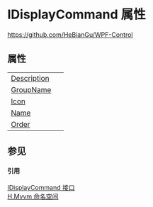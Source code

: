 # IDisplayCommand 属性
https://github.com/HeBianGu/WPF-Control



## 属性
<table>
<tr>
<td><a href="f61ad4b6-5a2b-1298-9f01-ecfdd7ee72df">Description</a></td>
<td> </td></tr>
<tr>
<td><a href="0c7f7a20-8ac3-3d82-4f24-fa345df0f860">GroupName</a></td>
<td> </td></tr>
<tr>
<td><a href="3f4bdd5e-027e-f59c-4ba5-dd05a6bd8a4e">Icon</a></td>
<td> </td></tr>
<tr>
<td><a href="ae63c073-dd43-7c98-1039-965019b09ab1">Name</a></td>
<td> </td></tr>
<tr>
<td><a href="3367e6d0-f3ff-9078-785a-ee5744153e9f">Order</a></td>
<td> </td></tr>
</table>

## 参见


#### 引用
<a href="22e59109-3e83-ad78-ae20-5555811a0a85">IDisplayCommand 接口</a>  
<a href="2171cdff-f9c4-6682-6b3e-a29f9cee4c25">H.Mvvm 命名空间</a>  
